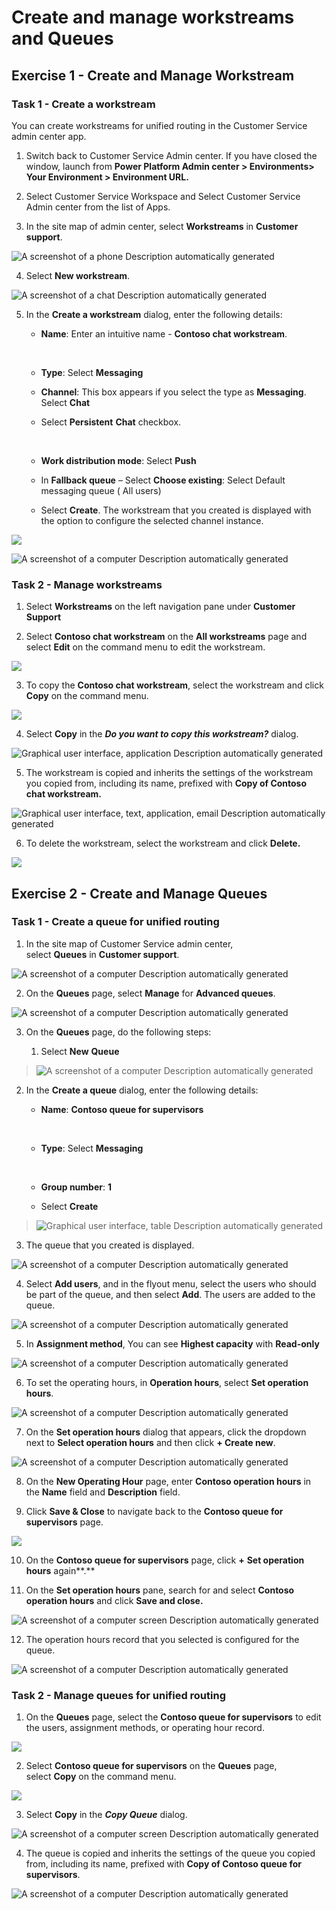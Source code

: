 # Create and manage workstreams and Queues

## Exercise 1 - Create and Manage Workstream

### Task 1 - Create a workstream

You can create workstreams for unified routing in the Customer Service
admin center app.

1.  Switch back to Customer Service Admin center. If you have closed the
    window, launch from **Power Platform Admin center \> Environments\>
    Your Environment \> Environment URL.**

2.  Select Customer Service Workspace and Select Customer Service Admin
    center from the list of Apps.

3.  In the site map of admin center,
    select **Workstreams** in **Customer support**.

![A screenshot of a phone Description automatically
generated](./media/media5/image1.png)

4.  Select **New workstream**.

![A screenshot of a chat Description automatically
generated](./media/media5/image2.png)

5.  In the **Create a workstream** dialog, enter the following details:

    - **Name**: Enter an intuitive name - **Contoso chat workstream**.

    &nbsp;

    - **Type**: Select **Messaging**

    - **Channel**: This box appears if you select the type
      as **Messaging**. Select **Chat**

    - Select **Persistent** **Chat** checkbox.

    &nbsp;

    - **Work distribution mode**: Select **Push** 

    - In **Fallback queue** – Select **Choose existing**: Select Default
      messaging queue ( All users)

    - Select **Create**. The workstream that you created is displayed
      with the option to configure the selected channel instance.

![](./media/media5/image3.png)

![A screenshot of a computer Description automatically
generated](./media/media5/image4.png)

### Task 2 - Manage workstreams

1.  Select **Workstreams** on the left navigation pane under **Customer
    Support**

2.  Select **Contoso chat workstream** on the **All workstreams** page
    and select **Edit** on the command menu to edit the workstream.

![](./media/media5/image5.png)

3.  To copy the **Contoso chat workstream**, select the workstream and
    click **Copy** on the command menu.

![](./media/media5/image6.png)

4.  Select **Copy** in the ***Do you want to copy this
    workstream?*** dialog.

![Graphical user interface, application Description automatically
generated](./media/media5/image7.png)

5.  The workstream is copied and inherits the settings of the workstream
    you copied from, including its name, prefixed with **Copy of Contoso
    chat workstream.**

![Graphical user interface, text, application, email Description
automatically generated](./media/media5/image8.png)

6.  To delete the workstream, select the workstream and click
    **Delete.**

![](./media/media5/image9.png)

## Exercise 2 - Create and Manage Queues

### Task 1 - Create a queue for unified routing

1.  In the site map of Customer Service admin center,
    select **Queues** in **Customer support**.

![A screenshot of a computer Description automatically
generated](./media/media5/image10.png)

2.  On the **Queues** page, select **Manage** for **Advanced queues**.

![A screenshot of a computer Description automatically
generated](./media/media5/image11.png)

3.  On the **Queues** page, do the following steps:

    1.  Select **New** **Queue**

> ![A screenshot of a computer Description automatically
> generated](./media/media5/image12.png)

2.  In the **Create a queue** dialog, enter the following details:

    - **Name**: **Contoso queue for supervisors**

    &nbsp;

    - **Type**: Select **Messaging**

    &nbsp;

    - **Group number**: **1**

    - Select **Create**

> ![Graphical user interface, table Description automatically
> generated](./media/media5/image13.png)

3.  The queue that you created is displayed.

![A screenshot of a computer Description automatically
generated](./media/media5/image14.png)

4.  Select **Add users**, and in the flyout menu, select the users who
    should be part of the queue, and then select **Add**. The users are
    added to the queue.

![A screenshot of a computer Description automatically
generated](./media/media5/image15.png)

5.  In **Assignment method**, You can see **Highest capacity** with
    **Read-only**

![A screenshot of a computer Description automatically
generated](./media/media5/image16.png)

6.  To set the operating hours, in **Operation hours**, select **Set
    operation hours**.

![A screenshot of a computer Description automatically
generated](./media/media5/image17.png)

7.  On the **Set operation hours** dialog that appears, click the
    dropdown next to **Select operation hours** and then click **+
    Create new**.

![A screenshot of a computer Description automatically
generated](./media/media5/image18.png)

8.  On the **New Operating Hour** page, enter **Contoso operation
    hours** in the **Name** field and **Description** field.

9.  Click **Save & Close** to navigate back to the **Contoso queue for
    supervisors** page.

![](./media/media5/image19.png)

10. On the **Contoso queue for supervisors** page, click **+** **Set
    operation hours** again**.**

11. On the **Set operation hours** pane, search for and select **Contoso
    operation hours** and click **Save and close.**

![A screenshot of a computer screen Description automatically
generated](./media/media5/image20.png)

12. The operation hours record that you selected is configured for the
    queue.

![A screenshot of a computer Description automatically
generated](./media/media5/image21.png)

### Task 2 - Manage queues for unified routing

1.  On the **Queues** page, select the **Contoso queue for supervisors**
    to edit the users, assignment methods, or operating hour record.

![](./media/media5/image22.png)

2.  Select **Contoso queue for supervisors** on the **Queues** page,
    select **Copy** on the command menu.

![](./media/media5/image23.png)

3.  Select **Copy** in the ***Copy Queue*** dialog.

![A screenshot of a computer screen Description automatically
generated](./media/media5/image24.png)

4.  The queue is copied and inherits the settings of the queue you
    copied from, including its name, prefixed with **Copy of Contoso
    queue for supervisors**.

![A screenshot of a computer Description automatically
generated](./media/media5/image25.png)
